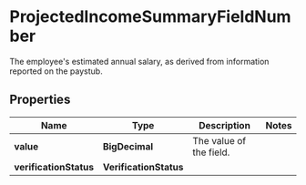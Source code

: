 

# ProjectedIncomeSummaryFieldNumber

The employee's estimated annual salary, as derived from information reported on the paystub.

## Properties

| Name | Type | Description | Notes |
|------------ | ------------- | ------------- | -------------|
|**value** | **BigDecimal** | The value of the field. |  |
|**verificationStatus** | **VerificationStatus** |  |  |



